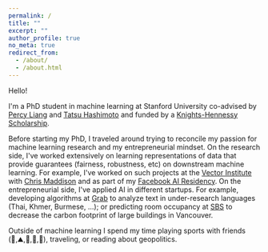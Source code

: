 ```yaml
---
permalink: /
title: ""
excerpt: ""
author_profile: true
no_meta: true
redirect_from: 
  - /about/
  - /about.html
---
```


Hello!

I'm a PhD student in machine learning at Stanford University co-advised by [Percy Liang](https://cs.stanford.edu/~pliang/) and [Tatsu Hashimoto](https://thashim.github.io/) and funded by a [Knights-Hennessy Scholarship](https://knight-hennessy.stanford.edu/). 
<!-- I strive to build AI technologies that are simultaneously open/accessible to all and safe/ethical.  -->

Before starting my PhD, I traveled around trying to reconcile my passion for machine learning research and my entrepreneurial mindset.
On the research side, I've worked extensively on learning representations of data that provide guarantees (fairness, robustness, etc) on downstream machine learning.
For example, I've worked on such projects at the [Vector Institute](https://vectorinstitute.ai/) with [Chris Maddison](https://www.cs.toronto.edu/~cmaddis/) and as part of my [Facebook AI Residency](https://research.fb.com/programs/facebook-ai-residency-program/). 
On the entrepreneurial side, I've applied AI in different startups. For example, developing algorithms at [Grab](https://en.wikipedia.org/wiki/Grab_(company)) to analyze text in under-research languages (Thai, Khmer, Burmese, ...); or predicting room occupancy at [SBS](https://sensiblebuildingscience.com/) to decrease the carbon footprint of large buildings in Vancouver.

Outside of machine learning I spend my time playing sports with friends (:ski:,:mountain:,:badminton:,:volleyball:,:runner:), traveling, or reading about geopolitics.


<!-- News
======
- May 2021: Incredibly honored to have been selected as a [Knights-Hennessy Scholar](https://knight-hennessy.stanford.edu/).
- April 2021: I will be starting my PhD at Stanford University in September 2021.
- September 2020: Just finished my Facebook AI residency. Next up: internship at Vector Institute for one year.



 -->
